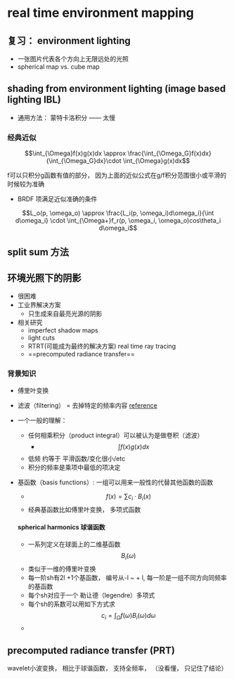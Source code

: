 # real time environment mapping

## 复习： environment lighting

- 一张图片代表各个方向上无限远处的光照
- spherical map vs. cube map



## shading from environment lighting (image based lighting IBL)

- 通用方法： 蒙特卡洛积分 —— 太慢

### 经典近似

$$\int_{\Omega}f(x)g(x)dx \approx \frac{\int_{\Omega_G}f(x)dx}{\int_{\Omega_G}dx}\cdot \int_{\Omega}g(x)dx$$

f可以只积分g函数有值的部分， 因为上面的近似公式在g/f积分范围很小或平滑的时候较为准确



- BRDF 项满足近似准确的条件

$$L_o(p, \omega_o) \approx \frac{L_i(p, \omega_i)d\omega_i}{\int d\omega_i} \cdot \int_{\Omega+}f_r(p, \omega_i, \omega_o)cos\theta_i d\omega_i$$

## split sum 方法





## 环境光照下的阴影

- 很困难
- 工业界解决方案
  - 只生成来自最亮光源的阴影
- 相关研究
  - imperfect shadow maps
  - light cuts
  - RTRT(可能成为最终的解决方案) real time ray tracing
  - ==precomputed radiance transfer==



### 背景知识

- 傅里叶变换

- 滤波（filtering） = 去掉特定的频率内容 [reference](https://www.zhihu.com/question/22611929/answer/621009581)

- 一个一般的理解：

  - 任何相乘积分（product integral）可以被认为是做卷积（滤波）
    -   $$\int f(x)g(x)dx$$
  - 低频 约等于 平滑函数/变化很小/etc
  - 积分的频率是乘项中最低的项决定

- 基函数（basis functions）: 一组可以用来一般性的代替其他函数的函数

  - $$f(x) = \sum c_i \cdot B_i(x)$$
  - 经典基函数比如傅里叶变换， 多项式函数

  #### spherical harmonics 球谐函数

  - 一系列定义在球面上的二维基函数$$B_i(\omega)$$
  - 类似于一维的傅里叶变换
  - 每一阶sh有2l +1个基函数， 编号从-l ~ + l, 每一阶是一组不同方向同频率的基函数
  - 每个sh对应于一个 勒让德（legendre）多项式
  - 每个sh的系数可以用如下方式求 $$c_i = \int_{\Omega}f(\omega)B_i(\omega)d\omega$$
  - 

## precomputed radiance transfer (PRT)



wavelet小波变换， 相比于球谐函数， 支持全频率， （没看懂， 只记住了结论）